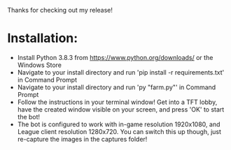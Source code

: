 Thanks for checking out my release!

# Installation:

* Install Python 3.8.3 from https://www.python.org/downloads/ or the Windows Store
* Navigate to your install directory and run 'pip install -r requirements.txt' in Command Prompt
* Navigate to your install directory and run 'py "farm.py"' in Command Prompt
* Follow the instructions in your terminal window! Get into a TFT lobby, have the created window visible on your screen, and press 'OK' to start the bot!
* The bot is configured to work with in-game resolution 1920x1080, and League client resolution 1280x720. You can switch this up though, just re-capture the images in the captures folder!
